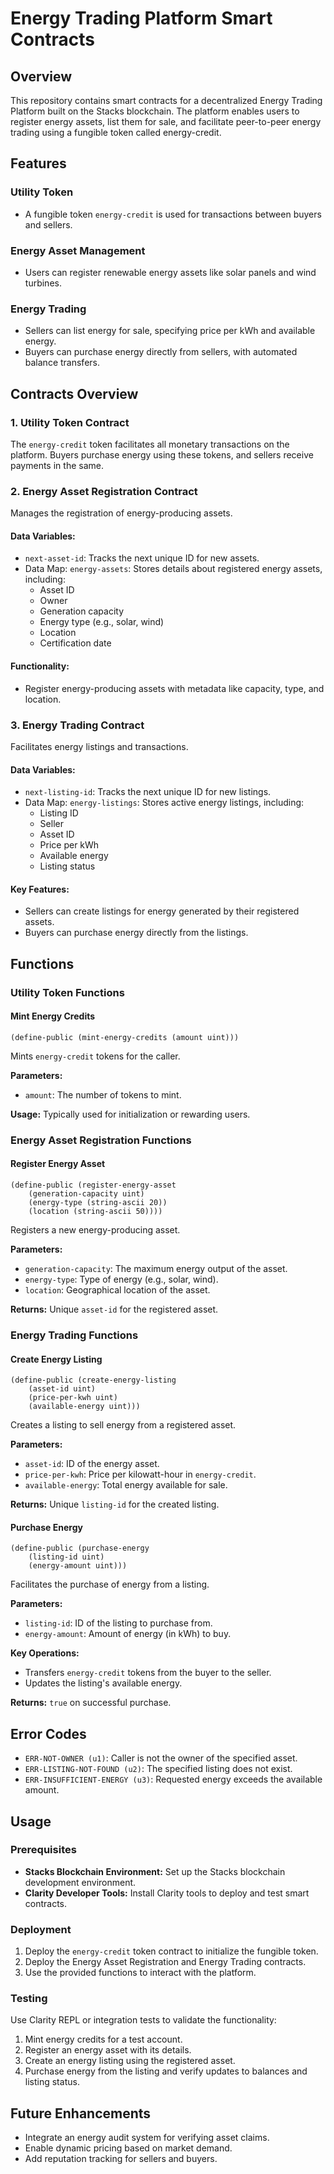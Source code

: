 # Energy Trading Platform Smart Contracts

## Overview

This repository contains smart contracts for a decentralized Energy Trading Platform built on the Stacks blockchain. The platform enables users to register energy assets, list them for sale, and facilitate peer-to-peer energy trading using a fungible token called energy-credit.

## Features

### Utility Token
- A fungible token `energy-credit` is used for transactions between buyers and sellers.

### Energy Asset Management
- Users can register renewable energy assets like solar panels and wind turbines.

### Energy Trading
- Sellers can list energy for sale, specifying price per kWh and available energy.
- Buyers can purchase energy directly from sellers, with automated balance transfers.

## Contracts Overview

### 1. Utility Token Contract
The `energy-credit` token facilitates all monetary transactions on the platform. Buyers purchase energy using these tokens, and sellers receive payments in the same.

### 2. Energy Asset Registration Contract
Manages the registration of energy-producing assets.

#### Data Variables:
- `next-asset-id`: Tracks the next unique ID for new assets.
- Data Map: `energy-assets`: Stores details about registered energy assets, including:
	- Asset ID
	- Owner
	- Generation capacity
	- Energy type (e.g., solar, wind)
	- Location
	- Certification date

#### Functionality:
- Register energy-producing assets with metadata like capacity, type, and location.

### 3. Energy Trading Contract
Facilitates energy listings and transactions.

#### Data Variables:
- `next-listing-id`: Tracks the next unique ID for new listings.
- Data Map: `energy-listings`: Stores active energy listings, including:
	- Listing ID
	- Seller
	- Asset ID
	- Price per kWh
	- Available energy
	- Listing status

#### Key Features:
- Sellers can create listings for energy generated by their registered assets.
- Buyers can purchase energy directly from the listings.

## Functions

### Utility Token Functions

#### Mint Energy Credits
```clarity
(define-public (mint-energy-credits (amount uint)))
```
Mints `energy-credit` tokens for the caller.

**Parameters:**
- `amount`: The number of tokens to mint.

**Usage:** Typically used for initialization or rewarding users.

### Energy Asset Registration Functions

#### Register Energy Asset
```clarity
(define-public (register-energy-asset 
	(generation-capacity uint) 
	(energy-type (string-ascii 20)) 
	(location (string-ascii 50))))
```
Registers a new energy-producing asset.

**Parameters:**
- `generation-capacity`: The maximum energy output of the asset.
- `energy-type`: Type of energy (e.g., solar, wind).
- `location`: Geographical location of the asset.

**Returns:** Unique `asset-id` for the registered asset.

### Energy Trading Functions

#### Create Energy Listing
```clarity
(define-public (create-energy-listing 
	(asset-id uint) 
	(price-per-kwh uint) 
	(available-energy uint)))
```
Creates a listing to sell energy from a registered asset.

**Parameters:**
- `asset-id`: ID of the energy asset.
- `price-per-kwh`: Price per kilowatt-hour in `energy-credit`.
- `available-energy`: Total energy available for sale.

**Returns:** Unique `listing-id` for the created listing.

#### Purchase Energy
```clarity
(define-public (purchase-energy 
	(listing-id uint) 
	(energy-amount uint)))
```
Facilitates the purchase of energy from a listing.

**Parameters:**
- `listing-id`: ID of the listing to purchase from.
- `energy-amount`: Amount of energy (in kWh) to buy.

**Key Operations:**
- Transfers `energy-credit` tokens from the buyer to the seller.
- Updates the listing's available energy.

**Returns:** `true` on successful purchase.

## Error Codes
- `ERR-NOT-OWNER (u1)`: Caller is not the owner of the specified asset.
- `ERR-LISTING-NOT-FOUND (u2)`: The specified listing does not exist.
- `ERR-INSUFFICIENT-ENERGY (u3)`: Requested energy exceeds the available amount.

## Usage

### Prerequisites
- **Stacks Blockchain Environment:** Set up the Stacks blockchain development environment.
- **Clarity Developer Tools:** Install Clarity tools to deploy and test smart contracts.

### Deployment
1. Deploy the `energy-credit` token contract to initialize the fungible token.
2. Deploy the Energy Asset Registration and Energy Trading contracts.
3. Use the provided functions to interact with the platform.

### Testing
Use Clarity REPL or integration tests to validate the functionality:
1. Mint energy credits for a test account.
2. Register an energy asset with its details.
3. Create an energy listing using the registered asset.
4. Purchase energy from the listing and verify updates to balances and listing status.

## Future Enhancements
- Integrate an energy audit system for verifying asset claims.
- Enable dynamic pricing based on market demand.
- Add reputation tracking for sellers and buyers.